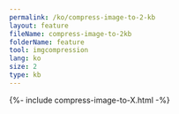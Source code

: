 ```yaml
---
permalink: /ko/compress-image-to-2-kb
layout: feature
fileName: compress-image-to-2kb
folderName: feature
tool: imgcompression
lang: ko
size: 2
type: kb
---
```


{%- include compress-image-to-X.html -%}
